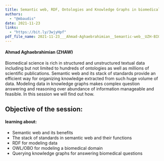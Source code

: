 ```yaml
---
title: Semantic web, RDF, Ontologies and Knowledge Graphs in biomedical sciences
authors:
  - "@mbaudis"
date: 2021-11-23
links:
  - "https://bit.ly/3wjyHpf"
pdf_file_name: 2021-11-23___Ahmad-Aghaebrahimian__Semantic-web__UZH-BIO390-HS21-lecture-10.pdf
---
```


#### Ahmad Aghaebrahimian (ZHAW)

Biomedical science is rich in structured and unstructured textual data including but not limited to hundreds of ontologies as well as millions of scientific publications. Semantic web and its stack of standards provide an efficient way for organizing knowledge extracted from such huge volume of data. Modeling data in knowledge graphs makes complex question answering and reasoning over abundance of information manageable and feasible. In this session we will find out how.

<!--more-->

## Objective of the session:
#### learning about:
* Semantic web and its benefits
* The stack of standards in semantic web and their functions
* RDF for modeling data
* OWL/OBO for modeling a biomedical domain
* Querying knowledge graphs for answering biomedical questions
